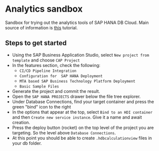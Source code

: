 # Analytics sandbox
Sandbox for trying out the analytics tools of SAP HANA DB Cloud. Main source of information is [this](https://developers.sap.com/mission.hana-cloud-cap.html) tutorial.

## Steps to get started
- Using the SAP Business Application Studio, select `New project from template` and choose `CAP Project`
- In the features section, check the following: 
   - `CI/CD Pipeline Integration` 
   - `Configuration for  SAP HANA Deployment`
   - `MTA based SAP Business Technology Platform Deployment`
   - `Basic Sample Files`
- Generate the project and commit the result.
- Open the `SAP HANA PROJECTS` drawer below the file tree explorer.
- Under Database Connections, find your target container and press the green "bind" icon to the right
- In the options that appear at the top, select `Bind to an HDI container` and then `Create new service instance`. Give it a name and await creation.
- Press the deploy button (rocket) on the top level of the project you are targeting. So the level above `Database Connections`.
- At this point you should be able to create `.hdbcalculationview` files in your db folder. 
